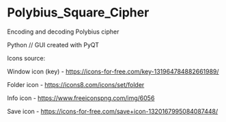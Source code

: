 # Polybius_Square_Cipher
Encoding and decoding Polybius cipher

Python // GUI created with PyQT



Icons source:

Window icon (key) - https://icons-for-free.com/key-131964784882661989/

Folder icon - https://icons8.com/icons/set/folder

Info icon - https://www.freeiconspng.com/img/6056

Save icon - https://icons-for-free.com/save+icon-1320167995084087448/
